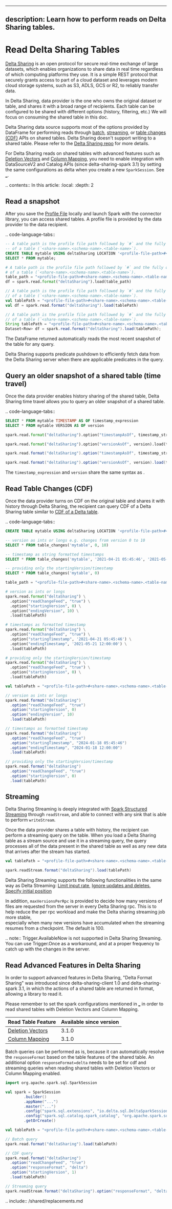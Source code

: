 
---
description: Learn how to perform reads on Delta Sharing tables.
---

# Read Delta Sharing Tables

[Delta Sharing](https://delta.io/sharing/) is an open protocol for secure real-time exchange of large datasets, which enables 
organizations to share data in real time regardless of which computing platforms they use. 
It is a simple REST protocol that securely grants access to part of a cloud dataset and leverages 
modern cloud storage systems, such as S3, ADLS, GCS or R2, to reliably transfer data.

In Delta Sharing, data provider is the one who owns the original dataset or table, and shares it with a broad range of recipients. 
Each table can be configured to be shared with different options (history, filtering, etc.) We will focus on consuming the shared table in this doc.

Delta Sharing data source supports most of the options provided by <AS> DataFrame for performing reads through [batch](delta-batch.md), [streaming](delta-streaming.md), or [table changes (CDF)](delta-change-data-feed.md) APIs on shared tables.
Delta Sharing doesn't support writing to a shared table. Please refer to the [Delta Sharing repo](https://github.com/delta-io/delta-sharing/blob/main/README.md) for more details. 

For Delta Sharing reads on shared tables with advanced <Delta> features such as [Deletion Vectors](delta-deletion-vectors.md) and [Column Mapping](delta-column-mapping.md), 
you need to enable integration with <AS> DataSourceV2 and Catalog APIs (since delta-sharing-spark 3.1) by setting the same configurations as delta when you create a new `SparkSession`. See [_](delta-batch.md#sql-support).


.. contents:: In this article:
  :local:
  :depth: 2

## Read a snapshot
After you save the [Profile File](https://github.com/delta-io/delta-sharing/blob/main/PROTOCOL.md#profile-file-format) locally and launch Spark with the connector library, you can access shared tables.
A profile file is provided by the data provider to the data recipient. 

.. code-language-tabs::

  ```SQL
  -- A table path is the profile file path followed by `#` and the fully qualified name 
  -- of a table (`<share-name>.<schema-name>.<table-name>`).
  CREATE TABLE mytable USING deltaSharing LOCATION '<profile-file-path>#<share-name>.<schema-name>.<table-name>';
  SELECT * FROM mytable;
  ```
  ```python
  # A table path is the profile file path followed by `#` and the fully qualified name 
  # of a table (`<share-name>.<schema-name>.<table-name>`).
  table_path = "<profile-file-path>#<share-name>.<schema-name>.<table-name>"
  df = spark.read.format("deltaSharing").load(table_path)
  ```
  ```scala
  // A table path is the profile file path followed by `#` and the fully qualified name 
  // of a table (`<share-name>.<schema-name>.<table-name>`).
  val tablePath = "<profile-file-path>#<share-name>.<schema-name>.<table-name>"
  val df = spark.read.format("deltaSharing").load(tablePath)
  ```
  ```java
  // A table path is the profile file path followed by `#` and the fully qualified name 
  // of a table (`<share-name>.<schema-name>.<table-name>`).
  String tablePath = "<profile-file-path>#<share-name>.<schema-name>.<table-name>";
  Dataset<Row> df = spark.read.format("deltaSharing").load(tablePath);
  ```

The DataFrame returned automatically reads the most recent snapshot of the table for any query. 

Delta Sharing supports predicate pushdown to efficiently fetch data from the Delta Sharing server when there are applicable predicates in the query.

## Query an older snapshot of a shared table (time travel)

Once the data provider enables history sharing of the shared table, Delta Sharing time travel allows you to query an older snapshot of a shared table.

.. code-language-tabs::

  ```sql
  SELECT * FROM mytable TIMESTAMP AS OF timestamp_expression
  SELECT * FROM mytable VERSION AS OF version
  ```
  ```python
  spark.read.format("deltaSharing").option("timestampAsOf", timestamp_string).load(tablePath)

  spark.read.format("deltaSharing").option("versionAsOf", version).load(tablePath)
  ```
  ```scala
  spark.read.format("deltaSharing").option("timestampAsOf", timestamp_string).load(tablePath)

  spark.read.format("deltaSharing").option("versionAsOf", version).load(tablePath)
  ```

The `timestamp_expression` and `version` share the same syntax as [<Delta>](delta-batch.md#timestamp-and-version-syntax).

## Read Table Changes (CDF)

Once the data provider turns on CDF on the original <Delta> table and shares it with history through Delta Sharing, the recipient can query CDF of a Delta Sharing table similar to [CDF of a Delta table](delta-change-data-feed.md).

.. code-language-tabs::

  ```sql
  CREATE TABLE mytable USING deltaSharing LOCATION '<profile-file-path>#<share-name>.<schema-name>.<table-name>';
  
  -- version as ints or longs e.g. changes from version 0 to 10
  SELECT * FROM table_changes('mytable', 0, 10)
  
  -- timestamp as string formatted timestamps
  SELECT * FROM table_changes('mytable', '2021-04-21 05:45:46', '2021-05-21 12:00:00')
  
  -- providing only the startingVersion/timestamp
  SELECT * FROM table_changes('mytable', 0)
  ```
  ```python
  table_path = "<profile-file-path>#<share-name>.<schema-name>.<table-name>"
  
  # version as ints or longs
  spark.read.format("deltaSharing") \
    .option("readChangeFeed", "true") \
    .option("startingVersion", 0) \
    .option("endingVersion", 10) \
    .load(tablePath)
  
  # timestamps as formatted timestamp
  spark.read.format("deltaSharing") \
    .option("readChangeFeed", "true") \
    .option("startingTimestamp", '2021-04-21 05:45:46') \
    .option("endingTimestamp", '2021-05-21 12:00:00') \
    .load(tablePath)
  
  # providing only the startingVersion/timestamp
  spark.read.format("deltaSharing") \
    .option("readChangeFeed", "true") \
    .option("startingVersion", 0) \
    .load(tablePath)
  ```

  ```scala
  val tablePath = "<profile-file-path>#<share-name>.<schema-name>.<table-name>"

  // version as ints or longs
  spark.read.format("deltaSharing")
    .option("readChangeFeed", "true")
    .option("startingVersion", 0)
    .option("endingVersion", 10)
    .load(tablePath)

  // timestamps as formatted timestamp
  spark.read.format("deltaSharing")
    .option("readChangeFeed", "true")
    .option("startingTimestamp", "2024-01-18 05:45:46")
    .option("endingTimestamp", "2024-01-18 12:00:00")
    .load(tablePath)
  
  // providing only the startingVersion/timestamp
  spark.read.format("deltaSharing")
    .option("readChangeFeed", "true")
    .option("startingVersion", 0)
    .load(tablePath)
  ```

## Streaming

Delta Sharing Streaming is deeply integrated with [Spark Structured Streaming](https://spark.apache.org/docs/latest/structured-streaming-programming-guide.html) through `readStream`, 
and able to connect with any sink that is able to perform `writeStream`.

Once the data provider shares a table with history, the recipient can perform a streaming query on the table.
When you load a Delta Sharing table as a stream source and use it in a streaming query, the query processes all of the data present in the shared table as well as any new data that arrives after the stream has started.

```scala
val tablePath = "<profile-file-path>#<share-name>.<schema-name>.<table-name>"

spark.readStream.format("deltaSharing").load(tablePath)
```

Delta Sharing Streaming supports the following functionalities in the same way as Delta Streaming: [Limit input rate](delta-streaming.md#limit-input-rate), 
[Ignore updates and deletes](delta-streaming.md#ignore-updates-and-deletes), [Specify initial position](delta-streaming.md#specify-initial-position)

In addition, `maxVersionsPerRpc` is provided to decide how many versions of files are requested from the server in every Delta Sharing rpc. This is to help
reduce the per rpc workload and make the Delta sharing streaming job more stable,  
especially when many new versions have accumulated when the streaming resumes from a checkpoint. The default is 100.

.. note:: Trigger.AvailableNow is not supported in Delta Sharing Streaming. You can use Trigger.Once as a workaround, and at a proper frequency to catch up with the changes in the server.

## Read Advanced <Delta> Features in Delta Sharing
In order to support advanced <Delta> features in Delta Sharing, "Delta Format Sharing" was introduced since delta-sharing-client 1.0 and delta-sharing-spark 3.1, 
in which the actions of a shared table are returned in <Delta> format, allowing a <Delta> library to read it.

Please remember to set the spark configurations mentioned in [_](delta-batch.md#sql-support) in order to read shared tables with Deletion Vectors and Column Mapping. 

| Read Table Feature | Available since version |
| - | - |
| [Deletion Vectors](delta-deletion-vectors.md) | 3.1.0 | 
| [Column Mapping](delta-column-mapping.md) | 3.1.0 |

Batch queries can be performed as is, because it can automatically resolve the `responseFormat` based on the table features of the shared table.
An additional option `responseFormat=delta` needs to be set for cdf and streaming queries when reading shared tables with Deletion Vectors or Column Mapping enabled.

```scala
import org.apache.spark.sql.SparkSession

val spark = SparkSession
        .builder()
        .appName("...")
        .master("...")
        .config("spark.sql.extensions", "io.delta.sql.DeltaSparkSessionExtension")
        .config("spark.sql.catalog.spark_catalog", "org.apache.spark.sql.delta.catalog.DeltaCatalog")
        .getOrCreate()

val tablePath = "<profile-file-path>#<share-name>.<schema-name>.<table-name>"

// Batch query
spark.read.format("deltaSharing").load(tablePath)

// CDF query
spark.read.format("deltaSharing")
  .option("readChangeFeed", "true")
  .option("responseFormat", "delta")
  .option("startingVersion", 1)
  .load(tablePath)

// Streaming query
spark.readStream.format("deltaSharing").option("responseFormat", "delta").load(tablePath)
```

.. include:: /shared/replacements.md

